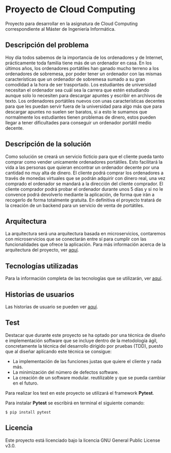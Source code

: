 # Proyecto de Cloud Computing

Proyecto para desarrollar en la asignatura de Cloud Computing correspondiente al Máster de Ingeniería Informática.

## Descripción del problema

Hoy día todos sabemos de la importancia de los ordenadores y de Internet, prácticamente toda familia tiene más de un ordenador en casa.
En los últimos años, los ordenadores portátiles han ganado mucho terreno a los ordenadores de sobremesa, por poder tener un ordenador con las mismas características que un ordenador de sobremesa sumado a su gran comodidad a la hora de ser trasportado.
Los estudiantes de universidad necesitan el ordenador sea cuál sea la carrera que estén estudiando aunque solo lo necesiten para descargar apuntes y escribir en archivos de texto. Los ordenadores portátiles nuevos con unas características decentes para que les puedan servir fuera de la universidad para algo más que para descargar apuntes no suelen ser baratos, si a esto le sumamos que normalmente los estudiantes tienen problemas de dinero, estos pueden llegar a tener dificultades para conseguir un ordenador portátil medio decente.

## Descripción de la solución

Como solución se creará un servicio ficticio para que el cliente pueda tanto comprar como vender unicamente ordenadores portátiles. Esto facilitará la vida a las personas que quieran encontrar un ordenador decente por una cantidad no muy alta de dinero. El cliente podrá comprar los ordenadores a través de monedas virtuales que se podrán adquirir con dinero real, una vez comprado el ordenador se mandará a la dirección del cliente comprador. El cliente comprador podrá probar el ordenador durante unos 5 días y si no le convence podrá devolverlo mediante la aplicación, de forma que irán a recogerlo de forma totalmente gratuita. En definitiva el proyecto tratará de la creación de un backend para un servicio de venta de portátiles.

## Arquitectura

La arquitectura será una arquitectura basada en microservicios, contaremos con microservicios que se conectarán entre sí para cumplir con las funcionalidades que ofrece la aplicación. Para más información acerca de la arquitectura del proyecto, ver [aquí](docs/arquitectura.md).

## Tecnologías utilizadas


Para la información completa de las tecnologías que se utilizarán, ver [aquí](docs/tecnologias.md).

## Historias de usuarios

Las historias de usuario se pueden ver [aquí](docs/historias_de_usuario.md).

## Test

Destacar que durante este proyecto se ha optado por una técnica de diseño e implementación software que se incluye dentro de la metodología ágil, concretamente la técnica del desarrollo dirigido por pruebas (TDD), puesto que al diseñar aplicando este técnica se consigue:
* La implementación de las funciones justas que quiere el cliente y nada más.
* La minimización del número de defectos software.
* La creación de un software modular. reutilizable y que se pueda cambiar en el futuro.

Para realizar los test en este proyecto se utilizará el framework **Pytest**.

Para instalar **Pytest** se escribirá en terminal el siguiente comando:
```shell
$ pip install pytest
```


## Licencia

Este proyecto está licenciado bajo la licencia GNU General Public License v3.0.
